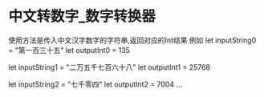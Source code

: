 # 中文转数字_数字转换器
使用方法是传入中文汉字数字的字符串,返回对应的Int结果
例如
let inputString0 = "第一百三十五"
let outputInt0 = 135


let inputString1 = "二万五千七百六十八"
let outputInt1 = 25768

let inputString2 = "七千零四"
let outputInt2 = 7004
...
